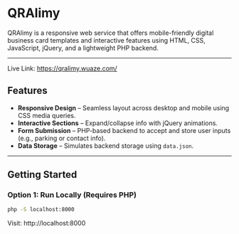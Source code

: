 # QRAlimy

QRAlimy is a responsive web service that offers mobile-friendly digital business card templates and interactive features using HTML, CSS, JavaScript, jQuery, and a lightweight PHP backend.

---
Live Link: https://qralimy.wuaze.com/
##  Features

-  **Responsive Design** – Seamless layout across desktop and mobile using CSS media queries.
-  **Interactive Sections** – Expand/collapse info with jQuery animations.
-  **Form Submission** – PHP-based backend to accept and store user inputs (e.g., parking or contact info).
-  **Data Storage** – Simulates backend storage using `data.json`.

---

##  Getting Started

### Option 1: Run Locally (Requires PHP)

```bash
php -S localhost:8000
```
Visit: http://localhost:8000

